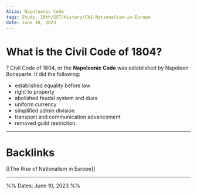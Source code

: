 ```yaml
---
Alias: Napoleonic Code
tags: Study, 10th/SST/History/Ch1-Nationalism-in-Europe
date: June 10, 2023
---
```

# What is the Civil Code of 1804?
?
Civil Code of 1804, or the **Napoleonic Code** was established by Napoleon Bonaparte.
It did the following:
- established equality before law
- right to property
- abolished feudal system and dues
- uniform currency
- simplified admin division
- transport and communication advancement
- removed guild restriction.
<!--SR:!2024-07-28,239,240-->

---
# Backlinks
[[The Rise of Nationalism in Europe]]

---

%%
Dates: June 10, 2023
%%